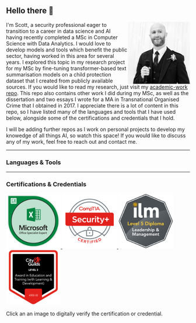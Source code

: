 ## Hello there 👋

<!--- Introduction --->
<div>
  <img align="right" src="https://github.com/sc6156/sc6156/blob/main/Images/profile.jpg" alt="Scott Profile Picture" width="170"/>
  <div align="left">
    <p align="left">I'm Scott, a security professional eager to transition to a career in data science and AI having recently completed a MSc in Computer Science with Data Analytics. I 
      would love to develop models and tools which benefit the public sector, having worked in this area for several years. I explored this topic in my research project for my MSc by 
      fine-tuning transformer-based text summarisation models on a child protection dataset that I created from publicly available sources. If you would like to read my research, just 
      visit my <a href="https://github.com/sc6156/academic-work/tree/main"> academic-work repo</a>. This repo also contains other work I did during my MSc, as well as the 
      dissertation and two essays I wrote for a MA in Transnational Organised Crime that I obtained in 2017. I appreciate there is a lot of content in this repo, so I have listed many of the 
      languages and tools that I have used below, alongside some of the certifications and credentials that I hold.</p> 
  </div>
</div>

<p>I will be adding further repos as I work on personal projects to develop my knowedge of all things AI, so watch this space! If you would like to discuss any of my work, feel free to reach out and contact me.</p>

---
### Languages & Tools


---
### Certifications & Credentials
<div> 
  <a href="https://www.credly.com/badges/2dee7153-2c84-4fff-afc8-5d9a3c898577/public_url">
    <img src="https://github.com/sc6156/sc6156/blob/main/Images/MOS_Excel_Expert_368x368.png" alt="MS Excel Expert Certification Badge" width="150"/>
  </a>
  <a href="https://www.credly.com/badges/487530dd-053e-4325-b113-41eab873da25/public_url">
    <img src="https://github.com/sc6156/sc6156/blob/main/Images/CompTIA_Security_368x368.png" alt="CompTIA Security Plus Certification Badge"
  width="150"/>
  </a>
  <img src="https://github.com/sc6156/sc6156/blob/main/Images/ilm_dip_l&m_368x368.png" alt="ILM Leadership and Management Level 5 Diploma 
  Certification Badge" width="150"/>
  <img src="https://github.com/sc6156/sc6156/blob/main/Images/AET_368x368.png" alt="Level 3 Award in Education and Training 
  Certification Badge" width="150"/>
</div>
<p>Click an an image to digitally verify the certification or credential.</p>
